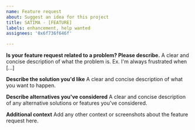 ```yaml
---
name: Feature request
about: Suggest an idea for this project
title: SATIMA - [FEATURE]
labels: enhancement, help wanted
assignees: '0x6f736f646f'

---
```


**Is your feature request related to a problem? Please describe.**
A clear and concise description of what the problem is. Ex. I'm always frustrated when [...]

**Describe the solution you'd like**
A clear and concise description of what you want to happen.

**Describe alternatives you've considered**
A clear and concise description of any alternative solutions or features you've considered.

**Additional context**
Add any other context or screenshots about the feature request here.
